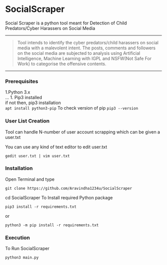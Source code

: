 # SocialScraper

Social Scraper is a python tool meant for Detection of Child Predators/Cyber Harassers on Social Media

***

> Tool intends to identify the cyber predators/child harassers on social media with a
malevolent intent. The posts, comments and followers on the social media are subjected to analysis using
Artificial Intelligence, Machine Learning with IGPL and NSFW(Not Safe For Work) to categorise the
offensive contents.

***
### Prerequisites
1.Python 3.x  
... 1. Pip3 installed  
      if not then, pip3 installation  
    ```
      apt install python3-pip
    ```
      To check version of pip
    ```
      pip3 --version
    ```

### User List Creation
Tool can handle N-number of user account scrapping which can be given a user.txt

You can use any kind of text editor to edit user.txt
```
gedit user.txt | vim user.txt
```

### Installation
Open Terminal and type
```
git clone https://github.com/Aravindha1234u/SocialScraper
```
cd SocialScraper
To Install required Python package

```
pip3 install -r requirements.txt
```
or
```
python3 -m pip install -r requirements.txt
```

### Execution
To Run SocialScraper
```
python3 main.py
```
